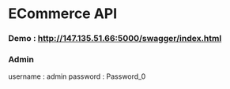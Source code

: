 # ECommerce API 
### Demo : http://147.135.51.66:5000/swagger/index.html

### Admin
username : admin
password : Password_0

